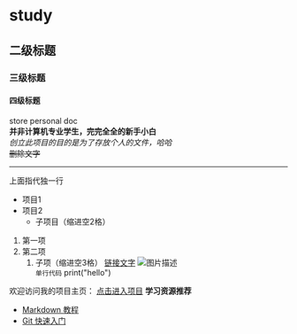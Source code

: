 # study
## 二级标题
### 三级标题
#### 四级标题
store personal doc  
**并非计算机专业学生，完完全全的新手小白**  
*创立此项目的目的是为了存放个人的文件，哈哈*  
~~删除文字~~  
*** 
上面指代独一行  
- 项目1
- 项目2
  - 子项目（缩进空2格）  
1. 第一项
2. 第二项
    1. 子项（缩进空3格）
[链接文字](https://example.com)
![图片描述](图片URL路径)  
`单行代码` print("hello")

欢迎访问我的项目主页： [点击进入项目](https://github.com/weilaikenan)
**学习资源推荐**  
- [Markdown 教程](https://www.markdownguide.org)
- [Git 快速入门](https://git-scm.com/book/en/v2)
